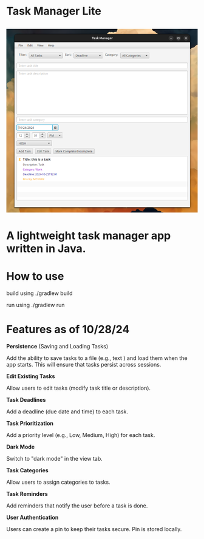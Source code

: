 # Task Manager Lite
![Task Manager Lite](task.png)
---------------------------------------------------------------------------
# A lightweight task manager app written in Java. 

# How to use
build using ./gradlew build

run using ./gradlew run
# Features as of 10/28/24
**Persistence** (Saving and Loading Tasks)

Add the ability to save tasks to a file (e.g., text ) and load them when the app starts. This will ensure that tasks persist across sessions.

**Edit Existing Tasks**

   Allow users to edit tasks (modify task title or description).

**Task Deadlines**

   Add a deadline (due date and time) to each task.

**Task Prioritization**

   Add a priority level (e.g., Low, Medium, High) for each task.

**Dark Mode**

   Switch to "dark mode" in the view tab. 
   
**Task Categories**

Allow users to assign categories to tasks.

**Task Reminders**

Add reminders that notify the user before a task is done. 

**User Authentication**

Users can create a pin to keep their tasks secure. Pin is stored locally.